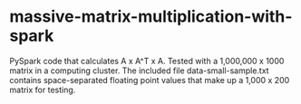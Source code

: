 # massive-matrix-multiplication-with-spark
PySpark code that calculates A x A^T x A. Tested with a 1,000,000 x 1000 matrix in a computing cluster. The included file data-small-sample.txt contains space-separated floating point values that make up a 1,000 x 200 matrix for testing.
